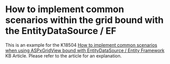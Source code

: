 # How to implement common scenarios within the grid bound with the EntityDataSource / EF


<p>This is an example for the K18504 <a href="https://www.devexpress.com/Support/Center/p/K18504">How to implement common scenarios when using ASPxGridView bound with EntityDataSource / Entity Framework</a> KB Article. Please refer to the article for an explanation.</p>

<br/>


